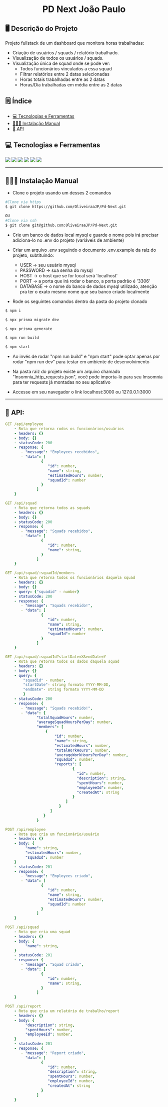 <p align="center">
  <h1 align="center">
    PD Next João Paulo
  </h1>
</p>

## 🖥️ Descrição do Projeto

Projeto fullstack de um dashboard que monitora horas trabalhadas:

- Criação de usuários / squads / relatório trabalhado.
- Visualização de todos os usuários / squads.
- Visualização única de squad onde se pode ver:
   - Todos funcionários vinculados a essa squad
   - Filtrar relatórios entre 2 datas selecionadas
   - Horas totais trabalhadas entre as 2 datas
   - Horas/Dia trabalhadas em média entre as 2 datas


## 🗒️ Índice

- [💻 Tecnologias e Ferramentas](#💻-tecnologias-e-ferramentas)
- [💁🏻‍♂️ Instalação Manual](#💁🏻‍♂️-instalação-manual)
- [🚀 API](#🚀-api)

## 💻 Tecnologias e Ferramentas
<div align="flex-start">
<img src="https://img.shields.io/badge/next.js-000000?style=for-the-badge&logo=nextdotjs&logoColor=white">
<img src="https://img.shields.io/badge/React-20232A?style=for-the-badge&logo=react&logoColor=61DAFB">
<img src="https://img.shields.io/badge/CSS3-1572B6?style=for-the-badge&logo=css3&logoColor=white">
<img src="https://img.shields.io/badge/typescript-%23007ACC.svg?style=for-the-badge&logo=typescript&logoColor=white">
<img src="https://img.shields.io/badge/Prisma-3982CE?style=for-the-badge&logo=Prisma&logoColor=white">
<img src="https://img.shields.io/badge/MySQL-005C84?style=for-the-badge&logo=mysql&logoColor=white">

</div>

---

## 💁🏻‍♂️ Instalação Manual

- Clone o projeto usando um desses 2 comandos

```bash
#Clone via https
$ git clone https://github.com/OliveiraaJP/Pd-Next.git

OU
#Clone via ssh
$ git clone git@github.com:OliveiraaJP/Pd-Next.git
```

- Crie um banco de dados local mysql e guarde o nome pois irá precisar adiciona-lo no .env do projeto (variáveis de ambiente)

- Criar um arquivo .env seguindo o documento .env.example da raíz do projeto, subtituindo:
  - USER -> seu usuário mysql
  - PASSWORD -> sua senha do mysql
  - HOST -> o host que se for local será 'localhost'
  - PORT -> a porta que irá rodar o banco, a porta padrão é '3306'
  - DATABASE -> o nome do banco de dados mysql utilizado, atenção pra ter o exato mesmo nome que seu banco criado localmente

- Rode os seguintes comandos dentro da pasta do projeto clonado

```bash
$ npm i

$ npx prisma migrate dev

$ npx prisma generate

$ npm run build

$ npm start
```

- Ao invés de rodar "npm run build" e "npm start" pode optar apenas por rodar "npm run dev" para testar em ambiente de desenvolvimento

- Na pasta raiz do projeto existe um arquivo chamado "Insomnia_http_requests.json", você pode importa-lo para seu Imsomnia para ter requests já montadas no seu aplicativo

- Accesse em seu navegador o link localhost:3000 ou 127.0.0.1:3000

---

## 🚀 API:

```yml
GET /api/employee
    - Rota que retorna rodos os funcionários/usuários
    - headers: {}
    - body: {}
    - statusCode: 200
    - response: {
       - "message": "Employees recebidos",
       - "data": [
                {
                   "id": number,
                   "name": string,
                   "estimatedHours": number,
                   "squadId": number
                }
              ]
    }
```

```yml
GET /api/squad
    - Rota que retorna todos as squads
    - headers: {}
    - body: {}
    - statusCode: 200
    - response: {
       - "message": "Squads recebidos",
       - "data": [
                {
                   "id": number,
                   "name": string,            
                }
              ]
    }
```

```yml
GET /api/squad/:squadId/members
    - Rota que retorna todos os funcionários daquela squad
    - headers: {}
    - body: {}
    - query: {"squadid" - number}
    - statusCode: 200
    - response: {
       - "message": "Squads recebido!",
       - "data": [
                {
                   "id": number,
                   "name": string,
                   "estimatedHours": number,
                   "squadId": number
                }
              ]
    }
```

```yml
GET /api/squad/:squadId?startDate=X&endDate=Y
    - Rota que retorna todos os dados daquela squad
    - headers: {}
    - body: {}
    - query: {
        "squadid" - number,
        "startDate"- string formato YYYY-MM-DD,
        "endDate"- string formato YYYY-MM-DD
        }
    - statusCode: 200
    - response: {
       - "message": "Squads recebido!",
       - "data": {
              "totalSquadHours": number,
              "averageSquadHoursPerDay": number,
              "members": [
                  {
                      "id": number,
                      "name": string,
                      "estimatedHours": number,
                      "totalWorkHours": number,
                      "averageWorkHoursPerDay": number,
                      "squadId": number,
                      "reports": [
                              {
                                "id": number,
                                "description": string,
                                "spentHours": number,
                                "employeeId": number,
                                "createdAt": string
                              }
                           ]
                        }
                    ]
                 }
              }
```

```yml
POST /api/employee
    - Rota que cria um funcionário/usuário
    - headers: {}
    - body: {
         "name": string,
         "estimatedHours": number,
         "squadId": number
    }
    - statusCode: 201
    - response: {
       - "message": "Employees criado",
       - "data": [
                {
                   "id": number,
                   "name": string,
                   "estimatedHours": number,
                   "squadId": number
                }
              ]
    }
```

```yml
POST /api/squad
    - Rota que cria uma squad
    - headers: {}
    - body: {
         "name": string,
    }
    - statusCode: 201
    - response: {
       - "message": "Squad criado",
       - "data": [
                {
                   "id": number,
                   "name": string,
                }
              ]
    }
```

```yml
POST /api/report
    - Rota que cria um relatório de trabalho/report
    - headers: {}
    - body: {
         "description": string,
         "spentHours": number,
         "employeeId": number,
    }
    - statusCode: 201
    - response: {
       - "message": "Report criado",
       - "data": [
                {
                   "id": number,
                   "description": string,
                   "spentHours": number,
                   "employeeId": number,
                   "createdAt": string
                }
              ]
    }
```



